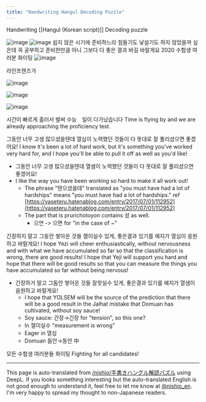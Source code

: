 ```yaml
---
title: "Handwriting Hangul Decoding Puzzle"
---
```


Handwriting [[Hangul (Korean script)]] Decoding puzzle

![image](https://gyazo.com/894519c8ee6a1ee7ddc7aa676da162b8/thumb/1000)
![image](https://gyazo.com/87d8b10313dc3c8d2db82758cbd4d531/thumb/1000)
쉽지 않은 시기에 준비하느라 힘들기도 낯설기도 하지 않았을까 싶은데 꼭 공부하고 준비한만큼 아니 그보다 다 좋은 결과 바길 바랄게요 2020 수험생 여러분 화이팅
![image](https://gyazo.com/88c70c1a9aba8667ae839a2f708a449f/thumb/1000)



라인프렌즈가

![image](https://gyazo.com/f7b30ddde0381280e19b8c3eca79271a/thumb/1000)

![image](https://gyazo.com/803578f1d23240f9d03b3d1770bed4b7/thumb/1000)

![image](https://gyazo.com/af2293296d72d51056396909cb3d3c6a/thumb/1000)

시간이 빠르게 흘러서 벌써 수능　일이 다가났습니다
Time is flying by and we are already approaching the proficiency test.

그동안 너무 고생 많으셨을텐데 열심이 노력했던 것들이 다 뜻대로 잘 풀리셨으면 좋겠어요!
I know it's been a lot of hard work, but it's something you've worked very hard for, and I hope you'll be able to pull it off as well as you'd like!

- 그동안 너무 고생 많으셨을텐데 열샘이 노력했던 것들이 다 뜻대로 잘 풀리셨으연 좋겠어요!
- I like the way you have been working so hard to make it all work out!
    - The phrase "텐으셨을데" translated as "you must have had a lot of hardships" means "you must have had a lot of hardships." ref [https://yaseteru.hatenablog.com/entry/2017/07/01/112952](https://yaseteru.hatenablog.com/entry/2017/07/01/112952)
    - The part that is prurichotoyon contains 셨 as well.
        - 으연 -> 으면 for "in the case of ~"

긴장하지 말고 그동안 쌓아온 것들 잴이실수 있게, 좋은결과 있기를 예지가 열심이 응원하고 바랄게요!
I hope Yezi will cheer enthusiastically, without nervousness and with what we have accumulated so far so that the classification is wrong, there are good results!
I hope that Yeji will support you hard and hope that there will be good results so that you can measure the things you have accumulated so far without being nervous!

- 간장하거 말고 그돔안 쌓아온 것들 잘핫실수 있게, 좋은결과 있기를 예지가 열샘이 음원하고 바랄게요!
    - I hope that YOLSEM will be the source of the prediction that there will be a good result in the Jalhat mistake that Domuan has cultivated, without soy sauce!
    - Soy sauce: 간장→긴장 for "tension", so this one?
    - In 잴이실수 "measurement is wrong"
    - Eager in 열심
    - Domuan 돔안→동안 中

모든 수험생 여러분들 화이팅
Fighting for all candidates!

---
This page is auto-translated from [/nishio/手書きハングル解読パズル](https://scrapbox.io/nishio/手書きハングル解読パズル) using DeepL. If you looks something interesting but the auto-translated English is not good enough to understand it, feel free to let me know at [@nishio_en](https://twitter.com/nishio_en). I'm very happy to spread my thought to non-Japanese readers.